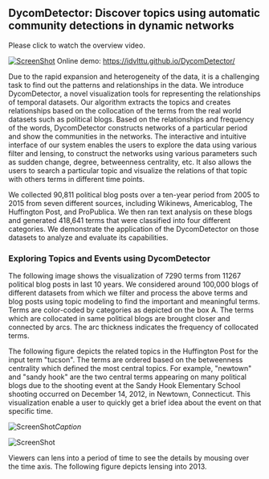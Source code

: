 ## DycomDetector: Discover topics using automatic community detections in dynamic networks
Please click to watch the overview video.

[![ScreenShot](https://raw.githubusercontent.com/iDataVisualizationLab/DycomDetector/master/images/play-btn.png)](.mp4)
Online demo:  https://idvlttu.github.io/DycomDetector/

Due to the rapid expansion and heterogeneity of the data, it is a challenging task to find out the patterns and relationships in the data. We introduce DycomDetector, a novel visualization tools for representing the relationships of temporal datasets. Our algorithm extracts the topics and creates relationships based on the collocation of the terms from the real world datasets such as political blogs. Based on the relationships and frequency of the words, DycomDetector constructs networks of a particular period and show the communities in the networks. The interactive and intuitive interface of our system enables the users to explore the data using various filter and lensing, to construct the networks using various parameters such as sudden change, degree, betweenness centrality, etc. It also allows the users to search a particular topic and visualize the relations of that topic with others terms in different time points. 

We collected 90,811 political blog posts over a ten-year period from 2005 to 2015 from seven different sources, including Wikinews, Americablog, The Huffington Post, and ProPublica. We then ran text analysis on these blogs and generated 418,641 terms that were classified into four different categories. We demonstrate the application of the DycomDetector on those datasets to analyze and evaluate its capabilities. 

### Exploring Topics and Events using DycomDetector
The following image shows the visualization of 7290 terms from 11267 political blog posts in last 10 years. We considered around 100,000 blogs of different datasets from which we filter and process the above terms and blog posts using topic modeling to find the important and meaningful terms. Terms are color-coded by categories as depicted on the box A. The terms which are collocated in same political blogs are brought closer and connected by arcs. The arc thickness indicates the frequency of collocated terms. 

<!-- Please try [online demo](http://www2.cs.uic.edu/~tdang/TimeArcs/Text/). -->

The following figure depicts the related topics in the Huffington Post for the input term "tucson". The terms are ordered based on the betweenness centrality which defined the most central topics. For example, "newtown" and "sandy hook" are the two central terms appearing on many political blogs due to the shooting event at the Sandy Hook Elementary School shooting occurred on December 14, 2012, in Newtown, Connecticut. This visualization enable a user to quickly get a brief idea about the event on that specific time. 

![ScreenShot](https://github.com/iDataVisualizationLab/DycomDetector/blob/master/images/Figure1.png)*Caption*

![ScreenShot](https://github.com/iDataVisualizationLab/DycomDetector/blob/master/images/Figure1.png)

Viewers can lens into a period of time to see the details by mousing over the time axis. The following figure depicts lensing into 2013. 












